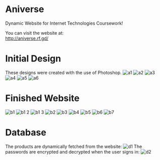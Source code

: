 # Aniverse
Dynamic Website for Internet Technologies Coursework!  

You can visit the website at:  
http://aniverse.rf.gd/
 
# Initial Design
These designs were created with the use of Photoshop.
![a1](https://user-images.githubusercontent.com/79118184/200194125-32d7b25b-d1e7-4b59-b690-76331dce197e.jpg)
![a2](https://user-images.githubusercontent.com/79118184/200194128-288e9999-b76f-4c6e-851e-88fc94ba78fb.jpg)
![a3](https://user-images.githubusercontent.com/79118184/200194132-47a9308c-e8b6-4a14-9940-0018c10b36c2.jpg)
![a4](https://user-images.githubusercontent.com/79118184/200194134-8b094b7e-f001-447f-8724-bc672b73a8ae.jpg)
![a5](https://user-images.githubusercontent.com/79118184/200194135-cbde446e-4e88-4646-86cc-36e026970210.jpg)
![a6](https://user-images.githubusercontent.com/79118184/200194137-b53216d9-6f10-4cdc-bfa8-b4fa26c5ed68.jpg)

# Finished Website
![b1](https://user-images.githubusercontent.com/79118184/200194154-17b7e2ea-81db-46b6-8639-ab94b802c4fd.jpg)
![b1 2](https://user-images.githubusercontent.com/79118184/200194159-0331efa2-1b3d-45da-a83d-061fe4e7f032.jpg)
![b1 3](https://user-images.githubusercontent.com/79118184/200194163-41577208-8c2f-478b-934f-d8cc64c17ee7.jpg)
![b2](https://user-images.githubusercontent.com/79118184/200194168-80556e53-66c5-494b-ade4-8a4f61a06954.jpg)
![b3](https://user-images.githubusercontent.com/79118184/200194171-ab19902a-703b-4be9-9c6b-d284dfc19328.jpg)
![b4](https://user-images.githubusercontent.com/79118184/200194175-628422aa-1903-4efc-9b7a-f2ba6de89ff5.jpg)
![b5](https://user-images.githubusercontent.com/79118184/200194177-95a13697-b28f-45ba-9035-9d472fe16304.jpg)
![b6](https://user-images.githubusercontent.com/79118184/200194180-22e9af7a-707a-4c00-92d9-c334f548b1eb.jpg)
![b7](https://user-images.githubusercontent.com/79118184/200194183-bc5cacb9-24a3-4ef2-88ca-ef4b45a74bfe.jpg)

# Database
The products are dynamically fetched from the website:
![d1](https://user-images.githubusercontent.com/79118184/200194197-66ff2c2a-184d-41a5-b2fc-1ccf9a689668.jpg)
The passwords are encrypted and decrypted when the user signs in:
![d2](https://user-images.githubusercontent.com/79118184/200194200-4f0c0a50-237b-487a-be31-ceb26b241100.jpg)
